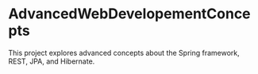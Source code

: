 # AdvancedWebDevelopementConcepts
This project explores advanced concepts about the Spring framework, REST, JPA, and Hibernate.
